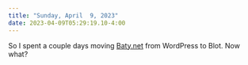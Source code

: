 ```yaml
---
title: "Sunday, April  9, 2023"
date: 2023-04-09T05:29:19.10-4:00
---
```


So I spent a couple days moving [Baty.net](https://baty.net) from WordPress to Blot. Now what?

